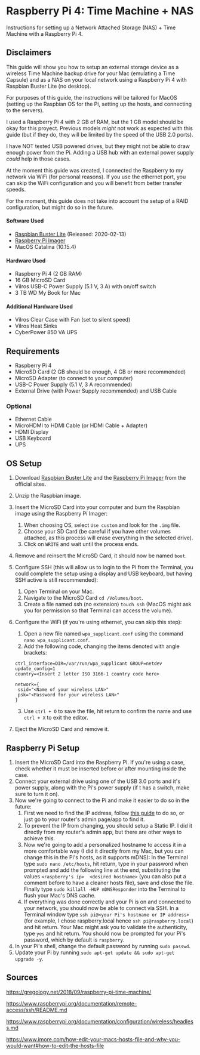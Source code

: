 # Raspberry Pi 4: Time Machine + NAS
Instructions for setting up a Network Attached Storage (NAS) + Time Machine with a Raspberry Pi 4.

## Disclaimers
This guide will show you how to setup an external storage device as a wireless Time Machine backup drive for your Mac (emulating a Time Capsule) and as a NAS on your local network using a Raspberry Pi 4 with Raspbian Buster Lite (no desktop).

For purposes of this guide, the instructions will be tailored for MacOS (setting up the Raspbian OS for the Pi, setting up the hosts, and connecting to the servers).

I used a Raspberry Pi 4 with 2 GB of RAM, but the 1 GB model should be okay for this proyect. Previous models _might_ not work as expected with this guide (but if they do, they will be limited by the speed of the USB 2.0 ports).

I have NOT tested USB powered drives, but they might not be able to draw enough power from the Pi. Adding a USB hub with an external power supply _could_ help in those cases.

At the moment this guide was created, I connected the Raspberry to my network via WiFi (for personal reasons). If you use the ethernet port, you can skip the WiFi configuration and you will benefit from better transfer speeds.

For the moment, this guide does not take into account the setup of a RAID configuration, but might do so in the future.

#### Software Used
* [Raspbian Buster Lite](https://www.raspberrypi.org/downloads/raspbian/) (Released: 2020-02-13)
* [Raspberry Pi Imager](https://www.raspberrypi.org/downloads/)
* MacOS Catalina (10.15.4)

#### Hardware Used
* Raspberry Pi 4 (2 GB RAM)
* 16 GB MicroSD Card
* Vilros USB-C Power Supply (5.1 V, 3 A) with on/off switch
* 3 TB WD My Book for Mac

#### Additional Hardware Used
* Vilros Clear Case with Fan (set to silent speed)
* Vilros Heat Sinks
* CyberPower 850 VA UPS

## Requirements
* Raspberry Pi 4
* MicroSD Card (2 GB should be enough, 4 GB or more recommended)
* MicroSD Adapter (to connect to your computer)
* USB-C Power Supply (5.1 V, 3 A recommended)
* External Drive (with Power Supply recommended) and USB Cable

### Optional
* Ethernet Cable
* MicroHDMI to HDMI Cable (or HDMI Cable + Adapter)
* HDMI Display
* USB Keyboard
* UPS

## OS Setup
1. Download [Raspbian Buster Lite](https://www.raspberrypi.org/downloads/raspbian/) and the [Raspberry Pi Imager](https://www.raspberrypi.org/downloads/) from the official sites.
2. Unzip the Raspbian image.
3. Insert the MicroSD Card into your computer and burn the Raspbian image using the Raspberry Pi Imager:
    1. When choosing OS, select `Use custom` and look for the `.img` file.
    2. Choose your SD Card (be careful if you have other volumes attached, as this process will erase everything in the selected drive).
    3. Click on `WRITE` and wait until the process ends.
4. Remove and reinsert the MicroSD Card, it should now be named `boot`.
5. Configure SSH (this will allow us to login to the Pi from the Terminal, you could complete the setup using a display and USB keyboard, but having SSH active is still recommended):
    1. Open Terminal on your Mac.
    2. Navigate to the MicroSD Card `cd /Volumes/boot`.
    3. Create a file named ssh (no extension) `touch ssh` (MacOS might ask you for permission so that Terminal can access the volume).
6. Configure the WiFi (if you're using ethernet, you can skip this step):
    1. Open a new file named `wpa_supplicant.conf` using the command `nano wpa_supplicant.conf`.
    2. Add the following code, changing the items denoted with angle brackets:
    
    ```
    ctrl_interface=DIR=/var/run/wpa_supplicant GROUP=netdev
    update_config=1
    country=<Insert 2 letter ISO 3166-1 country code here>
    
    network={
     ssid="<Name of your wireless LAN>"
     psk="<Password for your wireless LAN>"
    }
     ```
    3. Use `ctrl + O` to save the file, hit return to confirm the name and use `ctrl + X` to exit the editor.
7. Eject the MicroSD Card and remove it.

## Raspberry Pi Setup
1. Insert the MicroSD Card into the Raspberry Pi. If you're using a case, check whether it must be inserted before or after mounting inside the case.
2. Connect your external drive using one of the USB 3.0 ports and it's power supply, along with the Pi's power supply (if t has a switch, make sure to turn it on).
3. Now we're going to connect to the Pi and make it easier to do so in the future:
    1. First we need to find the IP address, follow [this guide](https://www.raspberrypi.org/documentation/remote-access/ip-address.md) to do so, or just go to your router's admin page/app to find it.
    2. To prevent the IP from changing, you should setup a Static IP. I did it directly from my router's admin app, but there are other ways to achieve this.
    3. Now we're going to add a personalized hostname to access it in a more comfortable way (I did it directly from my Mac, but you can change this in the Pi's hosts, as it supports mDNS): In the Terminal type `sudo nano /etc/hosts`, hit return, type in your password when prompted and add the following line at the end, substituting the values `<raspberry's ip>  <desired hostname>` (you can also put a comment before to have a cleaner hosts file), save and close the file. Finally type `sudo killall -HUP mDNSResponder` into the Terminal to flush your Mac's DNS cache.
    4. If everything was done correctly and your Pi is on and connected to your network, you should now be able to connect via SSH. In a Terminal window type `ssh pi@<your Pi's hostname or IP address>` (for example, I chose raspberry.local hence `ssh pi@raspberry.local`) and hit return. Your Mac might ask you to validate the authenticity, type `yes` and hit return. You should now be prompted for your Pi's password, which by default is `raspberry`.
4. In your Pi's shell, change the default password by running `sudo passwd`.
5. Update your Pi by running `sudo apt-get update && sudo apt-get upgrade -y`.

## Sources
https://gregology.net/2018/09/raspberry-pi-time-machine/

https://www.raspberrypi.org/documentation/remote-access/ssh/README.md

https://www.raspberrypi.org/documentation/configuration/wireless/headless.md

https://www.imore.com/how-edit-your-macs-hosts-file-and-why-you-would-want#how-to-edit-the-hosts-file

